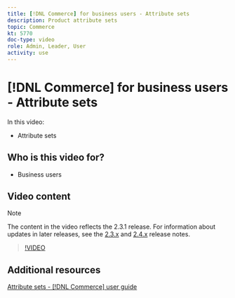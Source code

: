 ```yaml
---
title: [!DNL Commerce] for business users - Attribute sets
description: Product attribute sets
topic: Commerce
kt: 5770
doc-type: video
role: Admin, Leader, User
activity: use
---
```


# [!DNL Commerce] for business users - Attribute sets

In this video:

- Attribute sets

## Who is this video for?

- Business users

## Video content

>[!NOTE]
>
>The content in the video reflects the 2.3.1 release. For information about updates in later releases, see the [ 2.3.x](https://devdocs.magento.com/guides/v2.3/release-notes/bk-release-notes.html) and [2.4.x](https://devdocs.magento.com/guides/v2.4/release-notes/bk-release-notes.html) release notes.

>[!VIDEO](https://video.tv.adobe.com/v/35955?quality=12&learn=on)

## Additional resources

[Attribute sets - [!DNL Commerce] user guide](https://docs.magento.com/user-guide/stores/attribute-sets.html)
